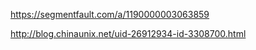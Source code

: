 https://segmentfault.com/a/1190000003063859

http://blog.chinaunix.net/uid-26912934-id-3308700.html

